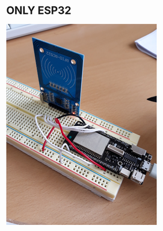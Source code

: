 # ONLY ESP32


<img src="https://github.com/JAICHANGPARK/ESP-Dock/blob/master/ESP32/img/rfid/20180919_135427.jpg" width = 400>
